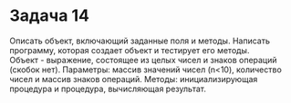 # Задача 14
Описать объект, включающий заданные поля и методы. Написать программу, которая создает  объект и тестирует его методы.  
Объект - выражение, состоящее из целых чисел и знаков операций (скобок нет).
Параметры: массив значений чисел (n<10), количество чисел и массив знаков операций. Методы: инициализирующая процедура и процедура, вычисляющая результат. 
